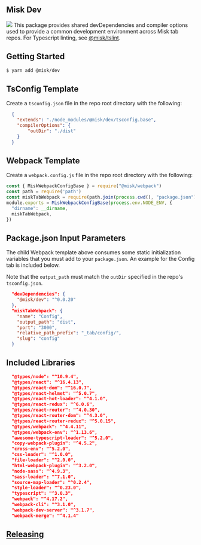 Misk Dev
---
![](https://raw.githubusercontent.com/square/misk/master/misk.png)
This package provides shared devDependencies and compiler options used to provide a common development environment across Misk tab repos. For Typescript linting, see [@misk/tslint](https://www.npmjs.com/package/@misk/tslint).

Getting Started
---
```bash
$ yarn add @misk/dev
```

TsConfig Template
---
Create a `tsconfig.json` file in the repo root directory with the following:

```JSON
  {
    "extends": "./node_modules/@misk/dev/tsconfig.base",
    "compilerOptions": {
        "outDir": "./dist"
    }
  }
```

Webpack Template
---
Create a `webpack.config.js` file in the repo root directory with the following:

```Javascript
const { MiskWebpackConfigBase } = require("@misk/webpack")
const path = require('path')
const miskTabWebpack = require(path.join(process.cwd(), "package.json")).miskTabWebpack
module.exports = MiskWebpackConfigBase(process.env.NODE_ENV, {
  "dirname": __dirname,
  miskTabWebpack,
})
```

Package.json Input Parameters
---
The child Webpack template above consumes some static initialization variables that you must add to your `package.json`. An example for the Config tab is included below.

Note that the `output_path` must match the `outDir` specified in the repo's `tsconfig.json`.

```JSON
  "devDependencies": {
    "@misk/dev": "^0.0.20"
  },
  "miskTabWebpack": {
    "name": "Config",
    "output_path": "dist",
    "port": "3000",
    "relative_path_prefix": "_tab/config/",
    "slug": "config"
  }
```

Included Libraries
---
```JSON
  "@types/node": "^10.9.4",
  "@types/react": "^16.4.13",
  "@types/react-dom": "^16.0.7",
  "@types/react-helmet": "^5.0.7",
  "@types/react-hot-loader": "^4.1.0",
  "@types/react-redux": "^6.0.6",
  "@types/react-router": "^4.0.30",
  "@types/react-router-dom": "^4.3.0",
  "@types/react-router-redux": "^5.0.15",
  "@types/webpack": "^4.4.11",
  "@types/webpack-env": "^1.13.6",
  "awesome-typescript-loader": "^5.2.0",
  "copy-webpack-plugin": "^4.5.2",
  "cross-env": "^5.2.0",
  "css-loader": "^1.0.0",
  "file-loader": "^2.0.0",
  "html-webpack-plugin": "^3.2.0",
  "node-sass": "^4.9.3",
  "sass-loader": "^7.1.0",
  "source-map-loader": "^0.2.4",
  "style-loader": "^0.23.0",
  "typescript": "^3.0.3",
  "webpack": "^4.17.2",
  "webpack-cli": "^3.1.0",
  "webpack-dev-server": "^3.1.7",
  "webpack-merge": "^4.1.4"
```

[Releasing](https://github.com/square/misk/blob/master/misk/web/%40misk/RELEASING.md)
---